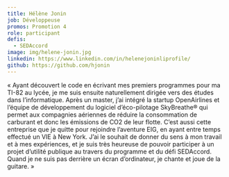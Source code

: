 ```yaml
---
title: Hélène Jonin
job: Développeuse
promos: Promotion 4
role: participant
defis:
  - SEDAccord
image: img/helene-jonin.jpg
linkedin: https://www.linkedin.com/in/helenejoninliprofile/
github: https://github.com/hjonin
---
```

« Ayant découvert le code en écrivant mes premiers programmes pour ma TI-82 au lycée, je me suis ensuite naturellement dirigée vers des études dans l’informatique. Après un master, j’ai intégré la startup OpenAirlines et l’équipe de développement du logiciel d’éco-pilotage SkyBreathe® qui permet aux compagnies aériennes de réduire la consommation de carburant et donc les émissions de CO2 de leur flotte. C’est aussi cette entreprise que je quitte pour rejoindre l’aventure EIG, en ayant entre temps effectué un VIE à New York. J’ai le souhait de donner du sens à mon travail et à mes expériences, et je suis très heureuse de pouvoir participer à un projet d’utilité publique au travers du programme et du défi SEDAccord. Quand je ne suis pas derrière un écran d’ordinateur, je chante et joue de la guitare. »